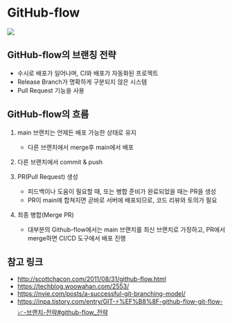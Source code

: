 # GitHub-flow

![](https://user-images.githubusercontent.com/96982072/227937502-73a8e6cd-1c9d-4a9f-93b0-0141d95f06c6.png)

## GitHub-flow의 브랜칭 전략

-   수시로 배포가 일어나며, CI와 배포가 자동화된 프로젝트
-   Release Branch가 명확하게 구분되지 않은 시스템
-   Pull Request 기능을 사용

## GitHub-flow의 흐름

1. main 브랜치는 언제든 배포 가능한 상태로 유지
    - 다른 브랜치에서 merge후 main에서 배포

2. 다른 브랜치에서 commit & push
	
3. PR(Pull Request) 생성  
    - 피드백이나 도움이 필요할 때, 또는 병합 준비가 완료되었을 때는 PR을 생성
    - PR이 main에 합쳐지면 곧바로 서버에 배포되므로, 코드 리뷰와 토의가 필요

4. 최종 병합(Merge PR)
    - 대부분의 Github-flow에서는 main 브랜치를 최신 브랜치로 가정하고, PR에서 merge하면 CI/CD 도구에서 배포 진행

## 참고 링크

- http://scottchacon.com/2011/08/31/github-flow.html
- https://techblog.woowahan.com/2553/
- https://nvie.com/posts/a-successful-git-branching-model/
- https://inpa.tistory.com/entry/GIT-⚡%EF%B8%8F-github-flow-git-flow-📈-브랜치-전략#github-flow_전략